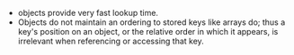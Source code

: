 - objects provide very fast lookup time.
- Objects do not maintain an ordering to stored keys like arrays do; thus a key's position on an object, or the relative order in which it appears, is irrelevant when referencing or accessing that key.

